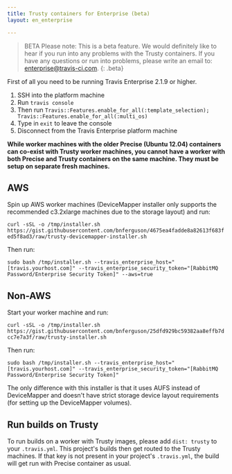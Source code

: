 ```yaml
---
title: Trusty containers for Enterprise (beta)
layout: en_enterprise

---
```


> BETA Please note: This is a beta feature. We would definitely like to hear if you run into any problems with the Trusty containers. If you have any questions or run into problems, please write an email to: [enterprise@travis-ci.com](mailto:enterprise@travis-ci.com?subject=Trusty%20Beta).
{: .beta}

First of all you need to be running Travis Enterprise 2.1.9 or higher.

1. SSH into the platform machine
2. Run `travis console`
3. Then run `Travis::Features.enable_for_all(:template_selection); Travis::Features.enable_for_all(:multi_os)`
4. Type in `exit` to leave the console
5. Disconnect from the Travis Enterprise platform machine

**While worker machines with the older Precise (Ubuntu 12.04) containers can co-exist with Trusty worker machines, you cannot have a worker with both Precise and Trusty containers on the same machine. They must be setup on separate fresh machines.**

## AWS
Spin up AWS worker machines (DeviceMapper installer only supports the recommended c3.2xlarge machines due to the storage layout) and run:

`curl -sSL -o /tmp/installer.sh https://gist.githubusercontent.com/bnferguson/4675ea4fadde8a82613f683fed5f8ad3/raw/trusty-devicemapper-installer.sh`

Then run:

`sudo bash /tmp/installer.sh --travis_enterprise_host="[travis.yourhost.com]" --travis_enterprise_security_token="[RabbitMQ Password/Enterprise Security Token]" --aws=true`

## Non-AWS

Start your worker machine and run:

`curl -sSL -o /tmp/installer.sh https://gist.githubusercontent.com/bnferguson/25dfd929bc59382aa8effb7dcc7e7a3f/raw/trusty-installer.sh`

Then run:

`sudo bash /tmp/installer.sh --travis_enterprise_host="[travis.yourhost.com]" --travis_enterprise_security_token="[RabbitMQ Password/Enterprise Security Token]"`

The only difference with this installer is that it uses AUFS instead of DeviceMapper and doesn't have strict storage device layout requirements (for setting up the DeviceMapper volumes).

## Run builds on Trusty

To run builds on a worker with Trusty images, please add `dist: trusty` to your `.travis.yml`. This project's builds then get routed to the Trusty machines. If that key is not present in your project's `.travis.yml`, the build will get run with Precise container as usual.